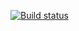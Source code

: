 [![Build status](https://ci.appveyor.com/api/projects/status/2sxc9arrr04lb2ii?svg=true)](https://ci.appveyor.com/project/BairB/2-3-patterns-hw2)
